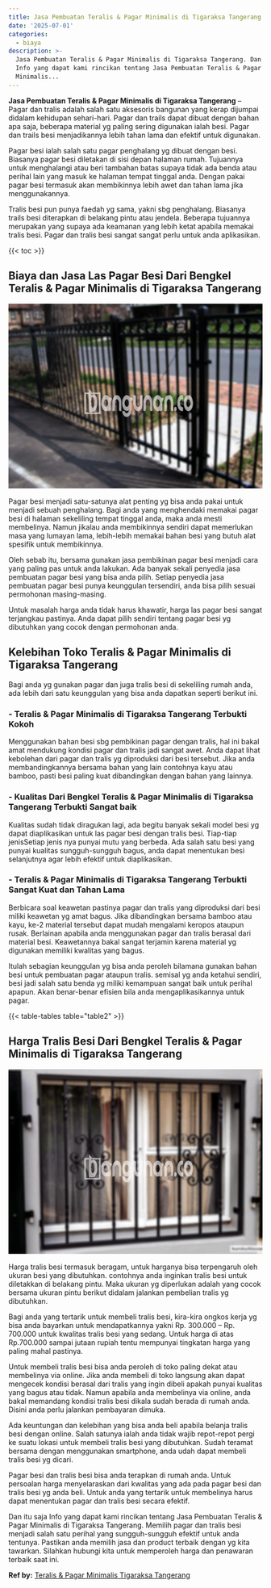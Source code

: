 ```yaml
---
title: Jasa Pembuatan Teralis & Pagar Minimalis di Tigaraksa Tangerang
date: '2025-07-01'
categories:
  - biaya
description: >-
  Jasa Pembuatan Teralis & Pagar Minimalis di Tigaraksa Tangerang. Dan itu saja
  Info yang dapat kami rincikan tentang Jasa Pembuatan Teralis & Pagar
  Minimalis...
---
```


**Jasa Pembuatan Teralis & Pagar Minimalis di Tigaraksa Tangerang** – Pagar dan tralis adalah salah satu aksesoris bangunan yang kerap dijumpai didalam kehidupan sehari-hari. Pagar dan trails dapat dibuat dengan bahan apa saja, beberapa material yg paling sering digunakan ialah besi. Pagar dan trails besi menjadikannya lebih tahan lama dan efektif untuk digunakan.

Pagar besi ialah salah satu pagar penghalang yg dibuat dengan besi. Biasanya pagar besi diletakan di sisi depan halaman rumah. Tujuannya untuk menghalangi atau beri tambahan batas supaya tidak ada benda atau perihal lain yang masuk ke halaman tempat tinggal anda. Dengan pakai pagar besi termasuk akan membikinnya lebih awet dan tahan lama jika menggunakannya.

Tralis besi pun punya faedah yg sama, yakni sbg penghalang. Biasanya trails besi diterapkan di belakang pintu atau jendela. Beberapa tujuannya merupakan yang supaya ada keamanan yang lebih ketat apabila memakai tralis besi. Pagar dan tralis besi sangat sangat perlu untuk anda aplikasikan.

{{< toc >}}

## Biaya dan Jasa Las Pagar Besi Dari Bengkel Teralis & Pagar Minimalis di Tigaraksa Tangerang

![Jasa Pembuatan Teralis & Pagar Minimalis di Tigaraksa Tangerang](/images/pagar-minimalis-murah-53.png)

Pagar besi menjadi satu-satunya alat penting yg bisa anda pakai untuk menjadi sebuah penghalang. Bagi anda yang menghendaki memakai pagar besi di halaman sekeliling tempat tinggal anda, maka anda mesti membelinya. Namun jikalau anda membikinnya sendiri dapat memerlukan masa yang lumayan lama, lebih-lebih memakai bahan besi yang butuh alat spesifik untuk membikinnya.

Oleh sebab itu, bersama gunakan jasa pembikinan pagar besi menjadi cara yang paling pas untuk anda lakukan. Ada banyak sekali penyedia jasa pembuatan pagar besi yang bisa anda pilih. Setiap penyedia jasa pembuatan pagar besi punya keunggulan tersendiri, anda bisa pilih sesuai permohonan masing-masing.

Untuk masalah harga anda tidak harus khawatir, harga las pagar besi sangat terjangkau pastinya. Anda dapat pilih sendiri tentang pagar besi yg dibutuhkan yang cocok dengan permohonan anda.

## Kelebihan Toko Teralis & Pagar Minimalis di Tigaraksa Tangerang

Bagi anda yg gunakan pagar dan juga tralis besi di sekeliling rumah anda, ada lebih dari satu keunggulan yang bisa anda dapatkan seperti berikut ini.

### \- Teralis & Pagar Minimalis di Tigaraksa Tangerang Terbukti Kokoh

Menggunakan bahan besi sbg pembikinan pagar dengan tralis, hal ini bakal amat mendukung kondisi pagar dan tralis jadi sangat awet. Anda dapat lihat kebolehan dari pagar dan tralis yg diproduksi dari besi tersebut. Jika anda membandingkannya bersama bahan yang lain contohnya kayu atau bamboo, pasti besi paling kuat dibandingkan dengan bahan yang lainnya.

### \- Kualitas Dari Bengkel Teralis & Pagar Minimalis di Tigaraksa Tangerang Terbukti Sangat baik

Kualitas sudah tidak diragukan lagi, ada begitu banyak sekali model besi yg dapat diaplikasikan untuk las pagar besi dengan tralis besi. Tiap-tiap jenisSetiap jenis nya punyai mutu yang berbeda. Ada salah satu besi yang punyai kualitas sungguh-sungguh bagus, anda dapat menentukan besi selanjutnya agar lebih efektif untuk diaplikasikan.

### \- Teralis & Pagar Minimalis di Tigaraksa Tangerang Terbukti Sangat Kuat dan Tahan Lama

Berbicara soal keawetan pastinya pagar dan tralis yang diproduksi dari besi miliki keawetan yg amat bagus. Jika dibandingkan bersama bamboo atau kayu, ke-2 material tersebut dapat mudah mengalami keropos ataupun rusak. Berlainan apabila anda menggunakan pagar dan tralis berasal dari material besi. Keawetannya bakal sangat terjamin karena material yg digunakan memiliki kwalitas yang bagus.

Itulah sebagian keunggulan yg bisa anda peroleh bilamana gunakan bahan besi untuk pembuatan pagar ataupun tralis. semisal yg anda ketahui sendiri, besi jadi salah satu benda yg miliki kemampuan sangat baik untuk perihal apapun. Akan benar-benar efisien bila anda mengaplikasikannya untuk pagar.

{{< table-tables table="table2" >}}

## Harga Tralis Besi Dari Bengkel Teralis & Pagar Minimalis di Tigaraksa Tangerang

![Jasa Pembuatan Teralis & Pagar Minimalis di Tigaraksa Tangerang](/images/teralis-minimalis-murah-14.png)

Harga tralis besi termasuk beragam, untuk harganya bisa terpengaruh oleh ukuran besi yang dibutuhkan. contohnya anda inginkan tralis besi untuk diletakkan di belakang pintu. Maka ukuran yg diperlukan adalah yang cocok bersama ukuran pintu berikut didalam jalankan pembelian tralis yg dibutuhkan.

Bagi anda yang tertarik untuk membeli tralis besi, kira-kira ongkos kerja yg bisa anda bayarkan untuk mendapatkannya yakni Rp. 300.000 – Rp. 700.000 untuk kwalitas tralis besi yang sedang. Untuk harga di atas Rp.700.000 sampai jutaan rupiah tentu mempunyai tingkatan harga yang paling mahal pastinya.

Untuk membeli tralis besi bisa anda peroleh di toko paling dekat atau membelinya via online. Jika anda membeli di toko langsung akan dapat mengecek kondisi berasal dari tralis yang ingin dibeli apakah punyai kualitas yang bagus atau tidak. Namun apabila anda membelinya via online, anda bakal memandang kondisi tralis besi dikala sudah berada di rumah anda. Disini anda perlu jalankan pembayaran dimuka.

Ada keuntungan dan kelebihan yang bisa anda beli apabila belanja tralis besi dengan online. Salah satunya ialah anda tidak wajib repot-repot pergi ke suatu lokasi untuk membeli tralis besi yang dibutuhkan. Sudah teramat bersama dengan menggunakan smartphone, anda udah dapat membeli tralis besi yg dicari.

Pagar besi dan tralis besi bisa anda terapkan di rumah anda. Untuk persoalan harga menyelaraskan dari kwalitas yang ada pada pagar besi dan tralis besi yg anda beli. Untuk anda yang tertarik untuk membelinya harus dapat menentukan pagar dan tralis besi secara efektif.

Dan itu saja Info yang dapat kami rincikan tentang Jasa Pembuatan Teralis & Pagar Minimalis di Tigaraksa Tangerang. Memilih pagar dan tralis besi menjadi salah satu perihal yang sungguh-sungguh efektif untuk anda tentunya. Pastikan anda memilih jasa dan product terbaik dengan yg kita tawarkan. Silahkan hubungi kita untuk memperoleh harga dan penawaran terbaik saat ini.

**Ref by:** [Teralis & Pagar Minimalis Tigaraksa Tangerang](https://id.wikipedia.org/wiki/Teralis)
